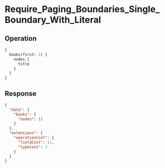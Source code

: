 # Require_Paging_Boundaries_Single_Boundary_With_Literal

## Operation

```graphql
{
  books(first: 1) {
    nodes {
      title
    }
  }
}
```

## Response

```json
{
  "data": {
    "books": {
      "nodes": []
    }
  },
  "extensions": {
    "operationCost": {
      "fieldCost": 11,
      "typeCost": 3
    }
  }
}
```

